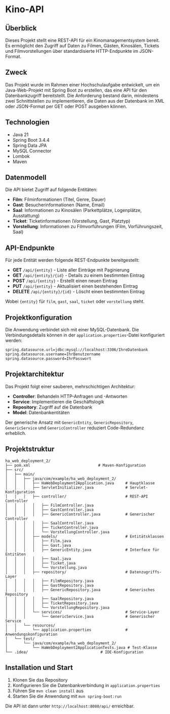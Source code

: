 # Kino-API

## Überblick
Dieses Projekt stellt eine REST-API für ein Kinomanagementsystem bereit. Es ermöglicht den Zugriff auf Daten zu Filmen, Gästen, Kinosälen, Tickets und Filmvorstellungen über standardisierte HTTP-Endpunkte im JSON-Format.

## Zweck
Das Projekt wurde im Rahmen einer Hochschulaufgabe entwickelt, um ein Java-Web-Projekt mit Spring Boot zu erstellen, das eine API für den Datenbankzugriff bereitstellt. Die Anforderung bestand darin, mindestens zwei Schnittstellen zu implementieren, die Daten aus der Datenbank im XML oder JSON-Format per GET oder POST ausgeben können.

## Technologien
- Java 21
- Spring Boot 3.4.4
- Spring Data JPA
- MySQL Connector
- Lombok
- Maven

## Datenmodell
Die API bietet Zugriff auf folgende Entitäten:
- **Film**: Filminformationen (Titel, Genre, Dauer)
- **Gast**: Besucherinformationen (Name, Email)
- **Saal**: Informationen zu Kinosälen (Parkettplätze, Logenplätze, Ausstattung)
- **Ticket**: Ticketinformationen (Vorstellung, Gast, Platztyp)
- **Vorstellung**: Informationen zu Filmvorführungen (Film, Vorführungszeit, Saal)

## API-Endpunkte
Für jede Entität werden folgende REST-Endpunkte bereitgestellt:

- **GET** `/api/{entity}` - Liste aller Einträge mit Paginierung
- **GET** `/api/{entity}/{id}` - Details zu einem bestimmten Eintrag
- **POST** `/api/{entity}` - Erstellt einen neuen Eintrag
- **PUT** `/api/{entity}` - Aktualisiert einen bestehenden Eintrag
- **DELETE** `/api/{entity}/{id}` - Löscht einen bestimmten Eintrag

Wobei `{entity}` für `film`, `gast`, `saal`, `ticket` oder `vorstellung` steht.

## Projektkonfiguration
Die Anwendung verbindet sich mit einer MySQL-Datenbank. Die Verbindungsdetails können in der `application.properties`-Datei konfiguriert werden:

```properties
spring.datasource.url=jdbc:mysql://localhost:3306/IhreDatenbank
spring.datasource.username=IhrBenutzername
spring.datasource.password=IhrPasswort
```

## Projektarchitektur
Das Projekt folgt einer sauberen, mehrschichtigen Architektur:
- **Controller**: Behandeln HTTP-Anfragen und -Antworten
- **Service**: Implementieren die Geschäftslogik
- **Repository**: Zugriff auf die Datenbank
- **Model**: Datenbankentitäten

Der generische Ansatz mit `GenericEntity`, `GenericRepository`, `GenericService` und `GenericController` reduziert Code-Redundanz erheblich.

## Projektstruktur
```
ha_web_deployment_2/
├── pom.xml                              # Maven-Konfiguration
├── src/
│   ├── main/
│   │   ├── java/com/example/ha_web_deployment_2/
│   │   │   ├── HaWebDeployment2Application.java     # Hauptklasse
│   │   │   ├── ServletInitializer.java              # Servlet-Konfiguration
│   │   │   ├── controller/                          # REST-API Controller
│   │   │   │   ├── FilmController.java
│   │   │   │   ├── GastController.java
│   │   │   │   ├── GenericController.java           # Generischer Controller
│   │   │   │   ├── SaalController.java
│   │   │   │   ├── TicketController.java
│   │   │   │   └── VorstellungController.java
│   │   │   ├── models/                              # Entitätsklassen
│   │   │   │   ├── Film.java
│   │   │   │   ├── Gast.java
│   │   │   │   ├── GenericEntity.java               # Interface für Entitäten
│   │   │   │   ├── Saal.java
│   │   │   │   ├── Ticket.java
│   │   │   │   └── Vorstellung.java
│   │   │   ├── repository/                          # Datenzugriffs-Layer
│   │   │   │   ├── FilmRepository.java
│   │   │   │   ├── GastRepository.java
│   │   │   │   ├── GenericRepository.java           # Generisches Repository
│   │   │   │   ├── SaalRepository.java
│   │   │   │   ├── TicketRepository.java
│   │   │   │   └── VorstellungRepository.java
│   │   │   └── services/                            # Service-Layer
│   │   │       └── GenericService.java              # Generischer Service
│   │   └── resources/
│   │       └── application.properties               # Anwendungskonfiguration
│   └── test/
│       └── java/com/example/ha_web_deployment_2/
│           └── HaWebDeployment2ApplicationTests.java # Test-Klasse
└── .idea/                                # IDE-Konfiguration
```

## Installation und Start
1. Klonen Sie das Repository
2. Konfigurieren Sie die Datenbankverbindung in `application.properties`
3. Führen Sie `mvn clean install` aus
4. Starten Sie die Anwendung mit `mvn spring-boot:run`

Die API ist dann unter `http://localhost:8080/api/` erreichbar.
